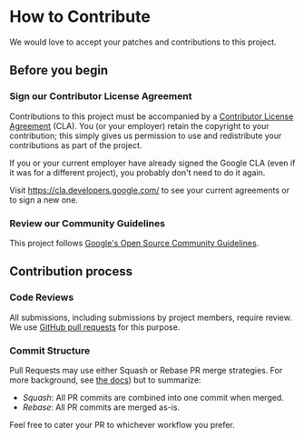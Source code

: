 # How to Contribute

We would love to accept your patches and contributions to this project.

## Before you begin

### Sign our Contributor License Agreement

Contributions to this project must be accompanied by a
[Contributor License Agreement](https://cla.developers.google.com/about) (CLA).
You (or your employer) retain the copyright to your contribution; this simply
gives us permission to use and redistribute your contributions as part of the
project.

If you or your current employer have already signed the Google CLA (even if it
was for a different project), you probably don't need to do it again.

Visit <https://cla.developers.google.com/> to see your current agreements or to
sign a new one.

### Review our Community Guidelines

This project follows
[Google's Open Source Community Guidelines](https://opensource.google/conduct/).

## Contribution process

### Code Reviews

All submissions, including submissions by project members, require review. We
use [GitHub pull requests](https://docs.github.com/articles/about-pull-requests)
for this purpose.

### Commit Structure

Pull Requests may use either Squash or Rebase PR merge strategies. For more
background, see
[the docs](https://docs.github.com/en/repositories/configuring-branches-and-merges-in-your-repository/configuring-pull-request-merges/about-merge-methods-on-github))
but to summarize:

- _Squash_: All PR commits are combined into one commit when merged.
- _Rebase_: All PR commits are merged as-is.

Feel free to cater your PR to whichever workflow you prefer.
